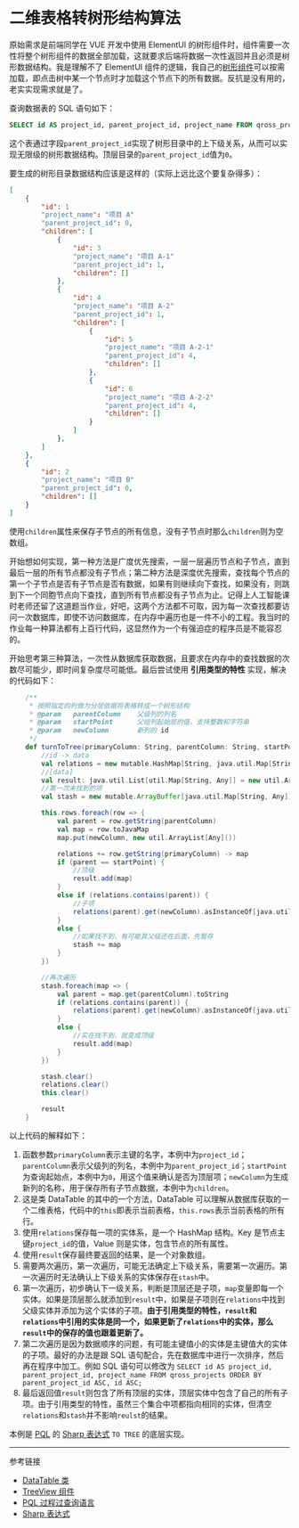 # 二维表格转树形结构算法

原始需求是前端同学在 VUE 开发中使用 ElementUI 的树形组件时，组件需要一次性将整个树形组件的数据全部加载，这就要求后端将数据一次性返回并且必须是树形数据结构。我是理解不了 ElementUI 组件的逻辑，我自己的[树形组件](/root.js/treeview.md)可以按需加载，即点击树中某一个节点时才加载这个节点下的所有数据。反抗是没有用的，老实实现需求就是了。

查询数据表的 SQL 语句如下：

```sql
SELECT id AS project_id, parent_project_id, project_name FROM qross_projects;
```

这个表通过字段`parent_project_id`实现了树形目录中的上下级关系，从而可以实现无限级的树形数据结构。顶层目录的`parent_project_id`值为`0`。

要生成的树形目录数据结构应该是这样的（实际上远比这个要复杂得多）：

```json
[
    {
        "id": 1
        "project_name": "项目 A"
        "parent_project_id": 0,
        "children": [
            {
                "id": 3
                "project_name": "项目 A-1"
                "parent_project_id": 1,
                "children": []
            },
            {
                "id": 4
                "project_name": "项目 A-2"
                "parent_project_id": 1,
                "children": [
                    {
                        "id": 5
                        "project_name": "项目 A-2-1"
                        "parent_project_id": 4,
                        "children": []
                    },
                    {
                        "id": 6
                        "project_name": "项目 A-2-2"
                        "parent_project_id": 4,
                        "children": []
                    }
                ]
            },
        ]
    },
    {
        "id": 2
        "project_name": "项目 B"
        "parent_project_id": 0,
        "children": []
    }
]
```

使用`children`属性来保存子节点的所有信息，没有子节点时那么`children`则为空数组。

开始想如何实现，第一种方法是广度优先搜索，一层一层遍历节点和子节点，直到最后一层的所有节点都没有子节点；第二种方法是深度优先搜索，查找每个节点的第一个子节点是否有子节点是否有数据，如果有则继续向下查找，如果没有，则跳到下一个同胞节点向下查找，直到所有节点都没有子节点为止。记得上人工智能课时老师还留了这道题当作业，好吧，这两个方法都不可取，因为每一次查找都要访问一次数据库，即使不访问数据库，在内存中遍历也是一件不小的工程。我当时的作业每一种算法都有上百行代码，这显然作为一个有强迫症的程序员是不能容忍的。

开始思考第三种算法，一次性从数据库获取数据，且要求在内存中的查找数据的次数尽可能少，即时间复杂度尽可能低。最后尝试使用 **引用类型的特性** 实现，解决的代码如下：

```scala
    /**
     * 按照指定的列做为分层依据将表格转成一个树形结构
     * @param   parentColumn    父级列的列名
     * @param   startPoint      父组列起始层的值，支持整数和字符串
     * @param   newColumn       新列的 id
     */
    def turnToTree(primaryColumn: String, parentColumn: String, startPoint: String, newColumn: String): java.util.List[java.util.Map[String, Any]] = {
        //id -> data
        val relations = new mutable.HashMap[String, java.util.Map[String, Any]]()
        //[data]
        val result: java.util.List[util.Map[String, Any]] = new util.ArrayList[util.Map[String, Any]]()
        //第一次未找到的项
        val stash = new mutable.ArrayBuffer[java.util.Map[String, Any]]()

        this.rows.foreach(row => {
            val parent = row.getString(parentColumn)
            val map = row.toJavaMap
            map.put(newColumn, new util.ArrayList[Any]())

            relations += row.getString(primaryColumn) -> map
            if (parent == startPoint) {
                //顶级
                result.add(map)
            }
            else if (relations.contains(parent)) {
                //子项
                relations(parent).get(newColumn).asInstanceOf[java.util.ArrayList[Any]].add(map)
            }
            else {
                //如果找不到，有可能其父级还在后面，先暂存
                stash += map
            }
        })

        //再次遍历
        stash.foreach(map => {
            val parent = map.get(parentColumn).toString
            if (relations.contains(parent)) {
                relations(parent).get(newColumn).asInstanceOf[java.util.ArrayList[Any]].add(map)
            }
            else {
                //实在找不到，就变成顶级
                result.add(map)
            }
        })

        stash.clear()
        relations.clear()
        this.clear()

        result
    }
```

以上代码的解释如下：

1. 函数参数`primaryColumn`表示主键的名字，本例中为`project_id`；`parentColumn`表示父级列的列名，本例中为`parent_project_id`；`startPoint`为查询起始点，本例中为`0`，用这个值来确认是否为顶层项；`newColumn`为生成新列的名称，用于保存所有子节点数据，本例中为`children`。
2. 这是类 DataTable 的其中的一个方法，DataTable 可以理解从数据库获取的一个二维表格，代码中的`this`即表示当前表格，`this.rows`表示当前表格的所有行。
3. 使用`relations`保存每一项的实体系，是一个 HashMap 结构。Key 是节点主键`project_id`的值，Value 则是实体，包含节点的所有属性。
4. 使用`result`保存最终要返回的结果，是一个对象数组。
5. 需要两次遍历，第一次遍历，可能无法确定上下级关系，需要第一次遍历。第一次遍历时无法确认上下级关系的实体保存在`stash`中。
6. 第一次遍历，初步确认下一级关系，判断是顶层还是子项，`map`变量即每一个实体。如果是顶层那么就添加到`result`中，如果是子项则在`relations`中找到父级实体并添加为这个实体的子项。**由于引用类型的特性，`result`和`relations`中引用的实体是同一个，如果更新了`relations`中的实体，那么`result`中的保存的值也跟着更新了。**
7. 第二次遍历是因为数据顺序的问题，有可能主键值小的实体是主键值大的实体的子项。最好的办法是跟 SQL 语句配合，先在数据库中进行一次排序，然后再在程序中加工。例如 SQL 语句可以修改为 `SELECT id AS project_id, parent_project_id, project_name FROM qross_projects ORDER BY parent_project_id ASC, id ASC;`
8. 最后返回值`result`则包含了所有顶层的实体，顶层实体中包含了自己的所有子项。由于引用类型的特性，虽然三个集合中项都指向相同的实体，但清空`relations`和`stash`并不影响`reulst`的结果。


本例是 [PQL](/pql/overview.md) 的 [Sharp 表达式](/pql/sharp-table.md) `TO TREE` 的底层实现。

---
参考链接

* [DataTable 类](/datahub/datatable.md)
* [TreeView 组件](/root.js/treeview.md)
* [PQL 过程过查询语言](/pql/overview.md)
* [Sharp 表达式](/pql/sharp.md)
